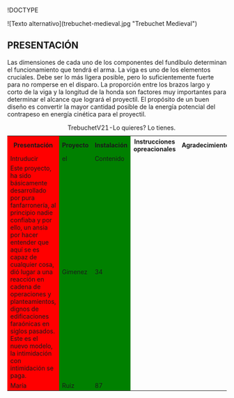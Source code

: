 !DOCTYPE
    

 <body>
![Texto alternativo](trebuchet-medieval.jpg "Trebuchet Medieval")
<h2>PRESENTACIÓN</h2>
<p>
Las dimensiones de cada uno de los componentes del fundíbulo determinan el funcionamiento que tendrá el arma. La viga es uno de los elementos cruciales. Debe ser lo más ligera posible, pero lo suficientemente fuerte para no romperse en el disparo. La proporción entre los brazos largo y corto de la viga y la longitud de la honda son factores muy importantes para determinar el alcance que logrará el proyectil. El propósito de un buen diseño es convertir la mayor cantidad posible de la energía potencial del contrapeso en energía cinética para el proyectil. </p>

<table>
  <caption>TrebuchetV21-Lo quieres? Lo tienes.</caption>
  <colgroup>
    <col span="1" style="background-color:red">
    <col span="2" style="background-color:green">
  </colgroup>
  <tr>
    <th>Presentación</th>
    <th>Proyecto</th> 
    <th>Instalación</th> 
    <th>Instrucciones opreacionales</th>
    <th>Agradecimientos</th> 
  </tr>
  <tr>
    <td>Intruducir</td>
    <td>el</td>
    <td>Contenido</td>
  </tr>
  <tr>
    <td>Este proyecto, ha sido básicamente desarrollado por pura fanfarronería, al principio nadie confiaba y por ello, un ansia por hacer entender que aquí se es capaz de cualquier cosa, dió lugar a una reacción en cadena de operaciones y planteamientos, dignos de edificaciones faraónicas en siglos pasados. Este es el nuevo modelo, la intimidación con intimidación se paga. </td>
    <td>Gimenez</td>
    <td>34</td>
  </tr>
  <tr>
    <td>María</td>
    <td>Ruiz</td>
    <td>87</td>
  </tr>
</table>
       </body>
</html>
